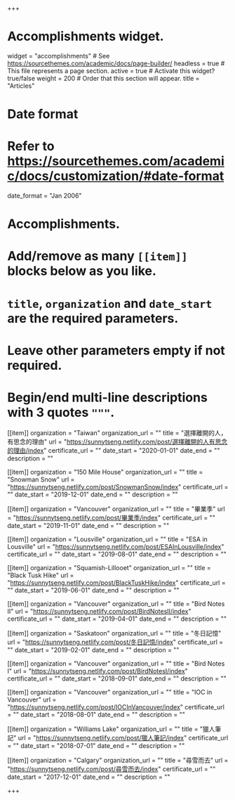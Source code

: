 +++
# Accomplishments widget.
widget = "accomplishments"  # See https://sourcethemes.com/academic/docs/page-builder/
headless = true  # This file represents a page section.
active = true  # Activate this widget? true/false
weight = 200  # Order that this section will appear.
title = "Articles"


# Date format
#   Refer to https://sourcethemes.com/academic/docs/customization/#date-format
date_format = "Jan 2006"

# Accomplishments.
#   Add/remove as many `[[item]]` blocks below as you like.
#   `title`, `organization` and `date_start` are the required parameters.
#   Leave other parameters empty if not required.
#   Begin/end multi-line descriptions with 3 quotes `"""`.

[[item]]
  organization = "Taiwan"
  organization_url = ""
  title = "選擇離開的人，有思念的理由"
  url = "https://sunnytseng.netlify.com/post/選擇離開的人有思念的理由/index"
  certificate_url = ""
  date_start = "2020-01-01"
  date_end = ""
  description = ""

[[item]]
  organization = "150 Mile House"
  organization_url = ""
  title = "Snowman Snow"
  url = "https://sunnytseng.netlify.com/post/SnowmanSnow/index"
  certificate_url = ""
  date_start = "2019-12-01"
  date_end = ""
  description = ""

[[item]]
  organization = "Vancouver"
  organization_url = ""
  title = "畢業季"
  url = "https://sunnytseng.netlify.com/post/畢業季/index"
  certificate_url = ""
  date_start = "2019-11-01"
  date_end = ""
  description = ""

[[item]]
  organization = "Lousville"
  organization_url = ""
  title = "ESA in Lousville"
  url = "https://sunnytseng.netlify.com/post/ESAInLousville/index"
  certificate_url = ""
  date_start = "2019-08-01"
  date_end = ""
  description = ""

[[item]]
  organization = "Squamish-Lillooet"
  organization_url = ""
  title = "Black Tusk Hike"
  url = "https://sunnytseng.netlify.com/post/BlackTuskHike/index"
  certificate_url = ""
  date_start = "2019-06-01"
  date_end = ""
  description = "" 

[[item]]
  organization = "Vancouver"
  organization_url = ""
  title = "Bird Notes II"
  url = "https://sunnytseng.netlify.com/post/BirdNotesII/index"
  certificate_url = ""
  date_start = "2019-04-01"
  date_end = ""
  description = "" 

[[item]]
  organization = "Saskatoon"
  organization_url = ""
  title = "冬日記憶"
  url = "https://sunnytseng.netlify.com/post/冬日記憶/index"
  certificate_url = ""
  date_start = "2019-02-01"
  date_end = ""
  description = "" 

[[item]]
  organization = "Vancouver"
  organization_url = ""
  title = "Bird Notes I"
  url = "https://sunnytseng.netlify.com/post/BirdNotesI/index"
  certificate_url = ""
  date_start = "2018-09-01"
  date_end = ""
  description = "" 

[[item]]
  organization = "Vancouver"
  organization_url = ""
  title = "IOC in Vancouver"
  url = "https://sunnytseng.netlify.com/post/IOCInVancouver/index"
  certificate_url = ""
  date_start = "2018-08-01"
  date_end = ""
  description = "" 

[[item]]
  organization = "Williams Lake"
  organization_url = ""
  title = "獵人筆記"
  url = "https://sunnytseng.netlify.com/post/獵人筆記/index"
  certificate_url = ""
  date_start = "2018-07-01"
  date_end = ""
  description = "" 

[[item]]
  organization = "Calgary"
  organization_url = ""
  title = "尋雪而去"
  url = "https://sunnytseng.netlify.com/post/尋雪而去/index"
  certificate_url = ""
  date_start = "2017-12-01"
  date_end = ""
  description = "" 

+++